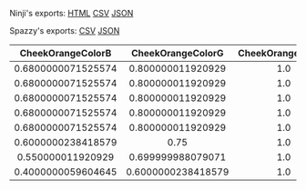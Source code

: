 Ninji's exports: [HTML](https://wuffs.org/acnh/bcsv_140/html/CharaMakeSkinColorParam.html) [CSV](https://wuffs.org/acnh/bcsv_140/csv/CharaMakeSkinColorParam.csv) [JSON](https://wuffs.org/acnh/bcsv_140/json/CharaMakeSkinColorParam.json)

Spazzy's exports: [CSV](https://github.com/McSpazzy/acnh-csv/blob/master/CharaMakeSkinColorParam.csv) [JSON](https://github.com/McSpazzy/acnh-json/blob/master/CharaMakeSkinColorParam.json)

| CheekOrangeColorB | CheekOrangeColorG | CheekOrangeColorR | CheekPinkColorB | CheekPinkColorG | CheekPinkColorR | SkinBaseColorB | SkinBaseColorG | SkinBaseColorR | SkinEdgeColorB | SkinEdgeColorG | SkinEdgeColorR | UniqueID | Label | Name |
|:--:|:--:|:--:|:--:|:--:|:--:|:--:|:--:|:--:|:--:|:--:|:--:|:--:|:--:|:--:|
| 0.6800000071525574 | 0.800000011920929 | 1.0 | 0.8399999737739563 | 0.8199999928474426 | 1.0 | 0.33000001311302185 | 0.5199999809265137 | 0.9399999976158142 | 0.09000000357627869 | 0.0 | 0.699999988079071 | 0 | 'SkinColor0' | 'SkinColor0' | 
| 0.6800000071525574 | 0.800000011920929 | 1.0 | 0.8399999737739563 | 0.8199999928474426 | 1.0 | 0.25 | 0.4699999988079071 | 0.9100000262260437 | 0.09000000357627869 | 0.0 | 0.699999988079071 | 1 | 'SkinColor1' | 'SkinColor1' | 
| 0.6800000071525574 | 0.800000011920929 | 1.0 | 0.8399999737739563 | 0.8199999928474426 | 1.0 | 0.21799999475479126 | 0.42800000309944153 | 0.8539999723434448 | 0.09000000357627869 | 0.0 | 0.699999988079071 | 2 | 'SkinColor2' | 'SkinColor2' | 
| 0.6800000071525574 | 0.800000011920929 | 1.0 | 0.8399999737739563 | 0.8199999928474426 | 1.0 | 0.12250000238418579 | 0.29600000381469727 | 0.6859999895095825 | 0.07999999821186066 | 0.07999999821186066 | 0.5 | 3 | 'SkinColor3' | 'SkinColor3' | 
| 0.6800000071525574 | 0.800000011920929 | 1.0 | 0.8399999737739563 | 0.8199999928474426 | 1.0 | 0.07900000363588333 | 0.250900000333786 | 0.5519999861717224 | 0.07999999821186066 | 0.07999999821186066 | 0.3499999940395355 | 4 | 'SkinColor4' | 'SkinColor4' | 
| 0.6000000238418579 | 0.75 | 1.0 | 0.800000011920929 | 0.7699999809265137 | 0.949999988079071 | 0.03799999877810478 | 0.1509999930858612 | 0.36500000953674316 | 0.029999999329447746 | 0.01600000075995922 | 0.10999999940395355 | 5 | 'SkinColor5' | 'SkinColor5' | 
| 0.550000011920929 | 0.699999988079071 | 1.0 | 0.7400000095367432 | 0.699999988079071 | 0.8999999761581421 | 0.019999999552965164 | 0.09000000357627869 | 0.23000000417232513 | 0.029999999329447746 | 0.01600000075995922 | 0.10999999940395355 | 6 | 'SkinColor6' | 'SkinColor6' | 
| 0.4000000059604645 | 0.6000000238418579 | 1.0 | 0.6499999761581421 | 0.6000000238418579 | 0.8999999761581421 | 0.01600000075995922 | 0.03999999910593033 | 0.11999999731779099 | 0.029999999329447746 | 0.019999999552965164 | 0.09000000357627869 | 7 | 'SkinColor7' | 'SkinColor7' | 
